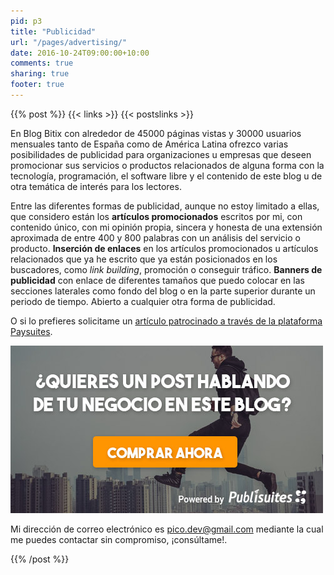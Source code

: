 ```yaml
---
pid: p3
title: "Publicidad"
url: "/pages/advertising/"
date: 2016-10-24T09:00:00+10:00
comments: true
sharing: true
footer: true
---
```


{{% post %}}
{{< links >}}
{{< postslinks >}}

En Blog Bitix con alrededor de 45000 páginas vistas y 30000 usuarios mensuales tanto de España como de América Latina ofrezco varias posibilidades de publicidad para organizaciones u empresas que deseen promocionar sus servicios o productos relacionados de alguna forma con la tecnología, programación, el software libre y el contenido de este blog u de otra temática de interés para los lectores.

Entre las diferentes formas de publicidad, aunque no estoy limitado a ellas, que considero están los **artículos promocionados** escritos por mi, con contenido único, con mi opinión propia, sincera y honesta de una extensión aproximada de entre 400 y 800 palabras con un análisis del servicio o producto. **Inserción de enlaces** en los artículos promocionados u artículos relacionados que ya he escrito que ya están posicionados en los buscadores, como _link building_, promoción o conseguir tráfico. **Banners de publicidad** con enlace de diferentes tamaños que puedo colocar en las secciones laterales como fondo del blog o en la parte superior durante un periodo de tiempo. Abierto a cualquier otra forma de publicidad.

O si lo prefieres solicitame un [artículo patrocinado a través de la plataforma Paysuites](https://paysuites.me/website/11383/).

<div class="text-center">
    <p><a href="https://paysuites.me/website/11383/" rel="nofollow" target="_blank"><img src="assets/images/paysuites-afiliado-500-v3.jpg" alt="Publicidad con Paysuites"></a></p>
</div>

Mi dirección de correo electrónico es <a href="mailto:pico.dev@gmail.com">pico.dev@gmail.com</a> mediante la cual me puedes contactar sin compromiso, ¡consúltame!.

{{% /post %}}
